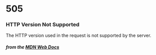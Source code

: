# 505
### HTTP Version Not Supported

The HTTP version used in the request is not supported by the server.

#### *from the [MDN Web Docs](https://developer.mozilla.org/en-US/docs/Web/HTTP/Status)* 
